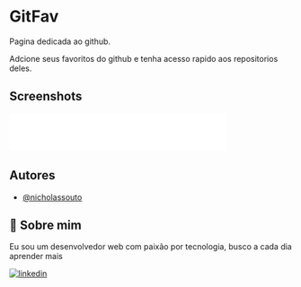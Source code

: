 
# GitFav

Pagina dedicada ao github.

Adcione seus favoritos do github e tenha acesso rapido aos repositorios deles.


## Screenshots

![App Screenshot](./assets/GitFav.svg)


## Autores

- [@nicholassouto](https://www.github.com/nicholassouto)


## 🚀 Sobre mim
Eu sou um desenvolvedor web com paixão por tecnologia, busco a cada dia aprender mais



[![linkedin](https://img.shields.io/badge/linkedin-0A66C2?style=for-the-badge&logo=linkedin&logoColor=white)](https://www.linkedin.com/in/nicholas-souto-56b947142/)


